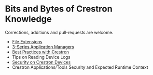 # Bits and Bytes of Crestron Knowledge #

Corrections, additions and pull-requests are welcome.


- [File Extensions](FileExtensions.md)
- [3-Series Application Managers](3SAppManagers.md)
- [Best Practices with Crestron](BestPractices.md)
- Tips on Reading Device Logs
- [Security on Crestron Devices](DeviceSecurity.md)
- Crestron Applications/Tools Security and Expected Runtime Context